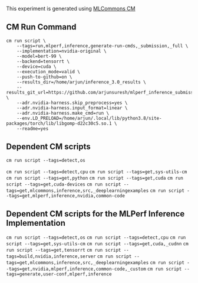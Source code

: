This experiment is generated using [MLCommons CM](https://github.com/mlcommons/ck)
## CM Run Command
```
cm run script \
	--tags=run,mlperf,inference,generate-run-cmds,_submission,_full \
	--implementation=nvidia-original \
	--model=bert-99 \
	--backend=tensorrt \
	--device=cuda \
	--execution_mode=valid \
	--push-to-github=on \
	--results_dir=/home/arjun/inference_3.0_results \
	--results_git_url=https://github.com/arjunsuresh/mlperf_inference_submissions_v3.0 \
	--adr.nvidia-harness.skip_preprocess=yes \
	--adr.nvidia-harness.input_format=linear \
	--adr.nvidia-harness.make_cmd=run \
	--env.LD_PRELOAD=/home/arjun/.local/lib/python3.8/site-packages/torch/lib/libgomp-d22c30c5.so.1 \
	--readme=yes
```
## Dependent CM scripts 

`cm run script --tags=detect,os`

`cm run script --tags=detect,cpu`
`cm run script --tags=get,sys-utils-cm`
`cm run script --tags=get,python`
`cm run script --tags=get,cuda`
`cm run script --tags=get,cuda-devices`
`cm run script --tags=get,mlcommons,inference,src,_deeplearningexamples`
`cm run script --tags=get,mlperf,inference,nvidia,common-code`
## Dependent CM scripts for the MLPerf Inference Implementation

`cm run script --tags=detect,os`
`cm run script --tags=detect,cpu`
`cm run script --tags=get,sys-utils-cm`
`cm run script --tags=get,cuda,_cudnn`
`cm run script --tags=get,tensorrt`
`cm run script --tags=build,nvidia,inference,server`
`cm run script --tags=get,mlcommons,inference,src,_deeplearningexamples`
`cm run script --tags=get,nvidia,mlperf,inference,common-code,_custom`
`cm run script --tags=generate,user-conf,mlperf,inference`
